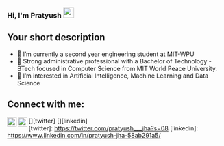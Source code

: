### Hi, I'm Pratyush <img src="https://media.giphy.com/media/hvRJCLFzcasrR4ia7z/giphy.gif" width="25px">
## Your short description
- 🔭 I’m currently a second year engineering student at MIT-WPU
- 🌱  Strong administrative professional with a Bachelor of Technology - BTech focused in Computer Science from MIT World Peace University.
- 👯 I’m interested in Artificial Intelligence, Machine Learning and Data Science

<!-- ❔❔❔❔ means username in below README.md -->
<!-- Also feel free to update second URL to any URL -->
## Connect with me:
[<img align="left" alt="codeSTACKr | Twitter" width="22px" src="https://www.google.com/search?q=twitter+blue+icon&rlz=1C1OPNX_enIN949IN949&sxsrf=ALeKk031ERI6y_l3Msvdt4Pu2LUudAS_Ww:1621698773833&tbm=isch&source=iu&ictx=1&fir=vWR7-MXcXmxcLM%252CqKG4vHX0Uc81JM%252C_&vet=1&usg=AI4_-kTxnhIo83LVP_MrRCcuCaWpHBaJyA&sa=X&ved=2ahUKEwiw3eLa0t3wAhXp8HMBHVhCByIQ9QF6BAgSEAE&biw=1535&bih=762#imgrc=vWR7-MXcXmxcLM" />][twitter]
[<img align="left" alt="codeSTACKr | LinkedIn" width="22px" src="https://cdn.jsdelivr.net/npm/simple-icons@v3/icons/linkedin.svg" />][linkedin]
<br />
[twitter]: https://twitter.com/pratyush___jha?s=08
[linkedin]: https://www.linkedin.com/in/pratyush-jha-58ab291a5/
